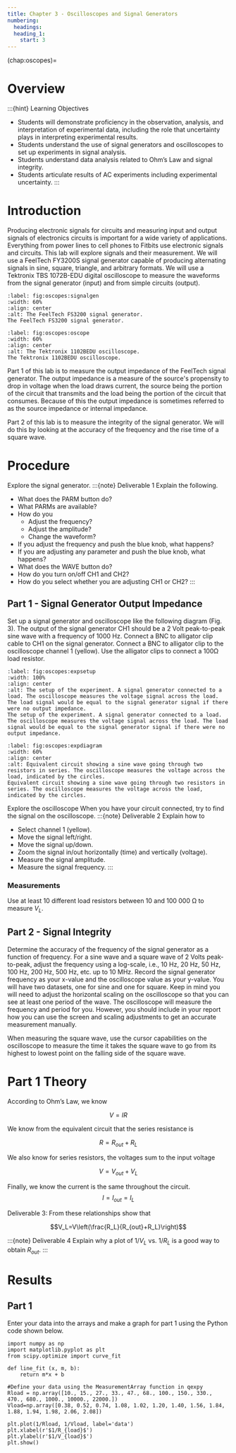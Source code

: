 ```yaml
---
title: Chapter 3 - Oscilloscopes and Signal Generators
numbering:
  headings:
  heading_1:
    start: 3
---
```

(chap:oscopes)=
# Overview
:::{hint} Learning Objectives
* Students will demonstrate proficiency in the observation, analysis, and interpretation of experimental data, including the role that uncertainty plays in interpreting experimental results.
* Students understand the use of signal generators and oscilloscopes to set up experiments in signal analysis.
* Students understand data analysis related to Ohm’s Law and signal integrity.
* Students articulate results of AC experiments including experimental uncertainty.
:::

# Introduction
Producing electronic signals for circuits and measuring input and output signals of electronics circuits is important for a wide variety of applications. Everything from power lines to cell phones to Fitbits use electronic signals and circuits. This lab will explore signals and their measurement. We will use a FeelTech FY3200S [](#fig:oscopes:signalgen) signal generator capable of producing alternating signals in sine, square, triangle, and arbitrary formats. We will use a Tektronix TBS 1072B-EDU [](#fig:oscopes:oscope) digital oscilloscope to measure the waveforms from the signal generator (input) and from simple circuits (output).
```{figure} ../figures/ch3_oscopes/FeelTech.jpg
:label: fig:oscopes:signalgen
:width: 60%
:align: center
:alt: The FeelTech FS3200 signal generator.
The FeelTech FS3200 signal generator.
```
```{figure} ../figures/ch3_oscopes/Tektronix.jpg
:label: fig:oscopes:oscope
:width: 60%
:align: center
:alt: The Tektronix 1102BEDU oscilloscope.
The Tektronix 1102BEDU oscilloscope.
```
Part 1 of this lab is to measure the output impedance of the FeelTech signal generator. The output impedance is a measure of the source's propensity to drop in voltage when the load draws current, the source being the portion of the circuit that transmits and the load being the portion of the circuit that consumes. Because of this the output impedance is sometimes referred to as the source impedance or internal impedance.

Part 2 of this lab is to measure the integrity of the signal generator. We will do this by looking at the accuracy of the frequency and the rise time of a square wave.


# Procedure
Explore the signal generator.
:::{note} Deliverable 1
Explain the following.
* What does the PARM button do?
* What PARMs are available?
* How do you
	* Adjust the frequency?
	* Adjust the amplitude?
	* Change the waveform?
* If you adjust the frequency and push the blue knob, what happens?
* If you are adjusting any parameter and push the blue knob, what happens?
* What does the WAVE button do?
* How do you turn on/off CH1 and CH2?
* How do you select whether you are adjusting CH1 or CH2?
:::

## Part 1 - Signal Generator Output Impedance
Set up a signal generator and oscilloscope like the following diagram (Fig. 3). The output of the signal generator CH1 should be a 2 Volt peak-to-peak sine wave with a frequency of 1000 Hz.  Connect a BNC to alligator clip cable to CH1 on the signal generator. Connect a BNC to alligator clip to the oscilloscope channel 1 (yellow). Use the alligator clips to connect a 100Ω load resistor.
```{figure} 
:label: fig:oscopes:expsetup
:width: 100%
:align: center
:alt: The setup of the experiment. A signal generator connected to a load. The oscilloscope measures the voltage signal across the load. The load signal would be equal to the signal generator signal if there were no output impedance.
The setup of the experiment. A signal generator connected to a load. The oscilloscope measures the voltage signal across the load. The load signal would be equal to the signal generator signal if there were no output impedance.
```
```{figure} 
:label: fig:oscopes:expdiagram
:width: 60%
:align: center
:alt: Equivalent circuit showing a sine wave going through two resistors in series. The oscilloscope measures the voltage across the load, indicated by the circles.
Equivalent circuit showing a sine wave going through two resistors in series. The oscilloscope measures the voltage across the load, indicated by the circles.
```
Explore the oscilloscope
When you have your circuit connected, try to find the signal on the oscilloscope.
:::{note} Deliverable 2
Explain how to
* Select channel 1 (yellow).
* Move the signal left/right.
* Move the signal up/down.
* Zoom the signal in/out horizontally (time) and vertically (voltage).
* Measure the signal amplitude.
* Measure the signal frequency.
:::

### Measurements
Use at least 10 different load resistors between 10 and 100 000 Ω to measure $V_L$.

## Part 2 - Signal Integrity
Determine the accuracy of the frequency of the signal generator as a function of frequency. For a sine wave and a square wave of 2 Volts peak-to-peak, adjust the frequency using a log-scale, i.e., 10 Hz, 20 Hz, 50 Hz, 100 Hz, 200 Hz, 500 Hz, etc. up to 10 MHz. Record the signal generator frequency as your x-value and the oscilloscope value as your y-value. You will have two datasets, one for sine and one for square. Keep in mind you will need to adjust the horizontal scaling on the oscilloscope so that you can see at least one period of the wave. The oscilloscope will measure the frequency and period for you. However, you should include in your report how you can use the screen and scaling adjustments to get an accurate measurement manually.

When measuring the square wave, use the cursor capabilities on the oscilloscope to measure the time it takes the square wave to go from its highest to lowest point on the falling side of the square wave.

# Part 1 Theory
According to Ohm’s Law, we know

$$V=IR$$

We know from the equivalent circuit that the series resistance is

$$R=R_{out}+R_L$$

We also know for series resistors, the voltages sum to the input voltage

$$V=V_{out}+V_L$$

Finally, we know the current is the same throughout the circuit.
$$I=I_{out}=I_L$$

Deliverable 3: From these relationships show that

$$V_L=V\left(\frac{R_L}{R_{out}+R_L}\right)$$

:::{note} Deliverable 4
Explain why a plot of $1/V_L$ vs. $1/R_L$ is a good way to obtain $R_{out}$.
:::

# Results

## Part 1
Enter your data into the arrays and make a graph for part 1 using the Python code shown below.
```{code-cell} python
import numpy as np
import matplotlib.pyplot as plt
from scipy.optimize import curve_fit

def line_fit (x, m, b):
	return m*x + b

#Define your data using the MeasurementArray function in qexpy
Rload = np.array([10., 15., 27., 33., 47., 68., 100., 150., 330., 470., 680., 1000., 10000., 22000.])
Vload=np.array([0.38, 0.52, 0.74, 1.08, 1.02, 1.20, 1.40, 1.56, 1.84, 1.88, 1.94, 1.98, 2.06, 2.08])

plt.plot(1/Rload, 1/Vload, label='data')
plt.xlabel(r'$1/R_{load}$')
plt.ylabel(r'$1/V_{load}$')
plt.show()
```


